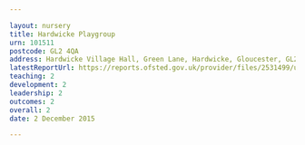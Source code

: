 ```yaml
---

layout: nursery
title: Hardwicke Playgroup
urn: 101511
postcode: GL2 4QA
address: Hardwicke Village Hall, Green Lane, Hardwicke, Gloucester, GL2 4QA
latestReportUrl: https://reports.ofsted.gov.uk/provider/files/2531499/urn/101511.pdf
teaching: 2
development: 2
leadership: 2
outcomes: 2
overall: 2
date: 2 December 2015

---
```

